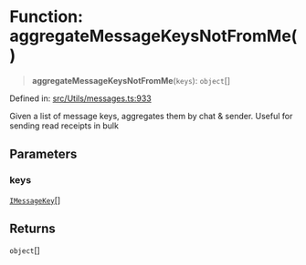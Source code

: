 # Function: aggregateMessageKeysNotFromMe()

> **aggregateMessageKeysNotFromMe**(`keys`): `object`[]

Defined in: [src/Utils/messages.ts:933](https://github.com/Fokusdotid/Baileys/blob/86ad0f8078178c8586062ad3364a59e068f4b3b2/src/Utils/messages.ts#L933)

Given a list of message keys, aggregates them by chat & sender. Useful for sending read receipts in bulk

## Parameters

### keys

[`IMessageKey`](../namespaces/proto/interfaces/IMessageKey.md)[]

## Returns

`object`[]

